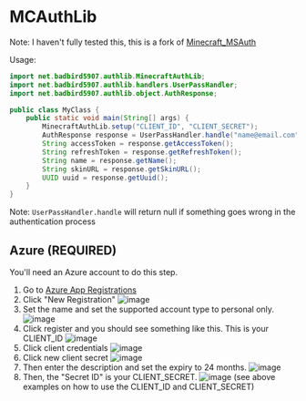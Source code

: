 # MCAuthLib
Note: I haven't fully tested this, this is a fork of [Minecraft_MSAuth](https://github.com/charlie353535/Minecraft_MSAuth/)

Usage:

```java
import net.badbird5907.authlib.MinecraftAuthLib;
import net.badbird5907.authlib.handlers.UserPassHandler;
import net.badbird5907.authlib.object.AuthResponse;

public class MyClass {
    public static void main(String[] args) {
        MinecraftAuthLib.setup("CLIENT_ID", "CLIENT_SECRET");
        AuthResponse response = UserPassHandler.handle("name@email.com","verysecurepassword123");
        String accessToken = response.getAccessToken();
        String refreshToken = response.getRefreshToken();
        String name = response.getName();
        String skinURL = response.getSkinURL();
        UUID uuid = response.getUuid();
    }
} 
```
Note: `UserPassHandler.handle` will return null if something goes wrong in the authentication process
## Azure (REQUIRED)
You'll need an Azure account to do this step. </br>
1. Go to [Azure App Registrations](https://portal.azure.com/#blade/Microsoft_AAD_IAM/ActiveDirectoryMenuBlade/RegisteredApps)
2. Click "New Registration" ![image](https://user-images.githubusercontent.com/50347938/128092602-76c4dfbb-362d-4cf3-ba6d-80e0c66f67ad.png)
3. Set the name and set the supported account type to personal only. ![image](https://user-images.githubusercontent.com/50347938/128092694-e7ea4a93-59b8-4061-bd63-a651e3948219.png)
4. Click register and you should see something like this. This is your CLIENT_ID ![image](https://user-images.githubusercontent.com/50347938/128092811-27ac20f1-562c-4498-9add-daf424a6af62.png)
5. Click client credentials ![image](https://user-images.githubusercontent.com/50347938/128092832-74b5be63-6ded-4c76-b4a9-86367a41780a.png)
6. Click new client secret ![image](https://user-images.githubusercontent.com/50347938/128092885-119c70e2-31e3-4e0e-995c-9d0050c147e8.png)
7. Then enter the description and set the expiry to 24 months. ![image](https://user-images.githubusercontent.com/50347938/128093378-efb0b1e6-ca96-4645-b2f6-001d732694ac.png)
8. Then, the "Secret ID" is your CLIENT_SECRET. ![image](https://user-images.githubusercontent.com/50347938/128093474-54753299-c203-4618-a8ab-b2d8df3b3b5a.png)
(see above examples on how to use the CLIENT_ID and CLIENT_SECRET)

